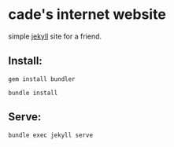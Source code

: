 # cade's internet website
simple [jekyll](https://jekyllrb.com/) site for a friend.

## Install:

`gem install bundler`

`bundle install`

## Serve:

`bundle exec jekyll serve`